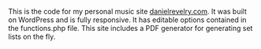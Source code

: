 This is the code for my personal music site [danielrevelry.com](http://danielrevelry.com). It was built on WordPress and is fully responsive. It has editable options contained in the functions.php file.  This site includes a PDF generator for generating set lists on the fly. 